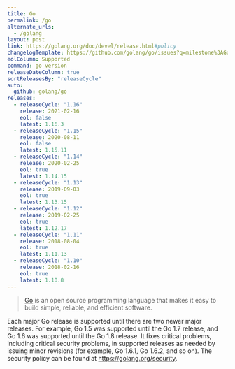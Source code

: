 ```yaml
---
title: Go
permalink: /go
alternate_urls:
  - /golang
layout: post
link: https://golang.org/doc/devel/release.html#policy
changelogTemplate: https://github.com/golang/go/issues?q=milestone%3AGo__LATEST__
eolColumn: Supported
command: go version
releaseDateColumn: true
sortReleasesBy: "releaseCycle"
auto:
  github: golang/go
releases:
  - releaseCycle: "1.16"
    release: 2021-02-16
    eol: false
    latest: 1.16.3
  - releaseCycle: "1.15"
    release: 2020-08-11
    eol: false
    latest: 1.15.11
  - releaseCycle: "1.14"
    release: 2020-02-25
    eol: true
    latest: 1.14.15
  - releaseCycle: "1.13"
    release: 2019-09-03
    eol: true
    latest: 1.13.15
  - releaseCycle: "1.12"
    release: 2019-02-25
    eol: true
    latest: 1.12.17
  - releaseCycle: "1.11"
    release: 2018-08-04
    eol: true
    latest: 1.11.13
  - releaseCycle: "1.10"
    release: 2018-02-16
    eol: true
    latest: 1.10.8
---
```


> [Go](https://golang.org/) is an open source programming language that makes it easy to build simple, reliable, and efficient software.

Each major Go release is supported until there are two newer major releases. For example, Go 1.5 was supported until the Go 1.7 release, and Go 1.6 was supported until the Go 1.8 release. It fixes critical problems, including critical security problems, in supported releases as needed by issuing minor revisions (for example, Go 1.6.1, Go 1.6.2, and so on). The security policy can be found at <https://golang.org/security>.
